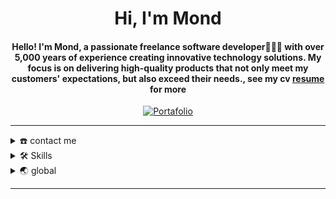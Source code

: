 <div align="center">
<h1 align="center">Hi, I'm Mond</h1>
<h4 align="center">Hello! I'm Mond, a passionate freelance software developer🧑🏻‍💻 with over 5,000 years of experience creating innovative technology solutions. My focus is on delivering high-quality products that not only meet my customers' expectations, but also exceed their needs., see my cv <a href="https://www.canva.com/design/DAF5RvTFAvU/KN9VhbUxEb1ZQImhAeoR9g/edit?utm_content=DAF5RvTFAvU&utm_campaign=designshare&utm_medium=link2&utm_source=sharebutton" target="_blank">resume</a> for more</h4>
</div>

<div align="center">
  <a href="https://github.com/LudwinGPicheP">
  <img src="https://unsplash.com/es/fotos/una-persona-esta-escribiendo-en-una-computadora-portatil-en-un-escritorio-Mx-u0nHMxjs"
       alt="Portafolio" /></a>
</div>

-----
<details>
  <summary>☎️ contact me</summary>
<div>
  <samp>
    <h2 align="center">you can reach me by:</h2>
    <p align="center">
      <br/>
      <a href="https://www.linkedin.com/in/lgpichep/" target="blank"><img align="center"
         src="https://img.shields.io/badge/linkedin-%231DA1F2.svg?style=for-the-badge&logo=linkedin&logoColor=white"
         alt="lgpichep" height="30"/></a>
      <a href="mailto:lpichep@proton.me" target="blank"><img align="center"
         src="https://img.shields.io/badge/email-EA4335.svg?style=for-the-badge&logo=gmail&logoColor=white"
         alt="lpichep" height="30"/></a>
    </p>
  </samp>
</div>
</details>

<details>
  <summary>🛠️ Skills</summary>
<div>
<samp>
<h2 align="center">About me skills</h2>
  <h3>Language</h3>
  <p align="center">
  <img alt="java Badge" src="https://img.shields.io/badge/Java-openjdk?style=plastic&logo=openjdk&logoColor=white&color=red">
  <img alt="html Badge" src="https://img.shields.io/badge/html5-5?style=plastic&logo=html5&logoColor=white&color=orange">
  <img alt="CSS Badge" src="https://img.shields.io/badge/Vcss-CSS?style=plastic&logo=CSS3&logoColor=white&color=blue">
  <img alt="JS Badge" src="https://img.shields.io/badge/javascript-language?style=plastic&logo=JavaScript&logoColor=white&color=yellow">
  <img alt="python Badge" src="https://img.shields.io/badge/Python-python?style=plastic&logo=python&logoColor=white&color=%23FFD700">
  </p>
  <h3>Frameworks</h3>
 <p align="center">
 <img alt="Spring Badge" src="https://img.shields.io/badge/Spring-Framework?style=plastic&logo=Spring&logoColor=white">
 <img alt="Astro Badge" src="https://img.shields.io/badge/Astro-astro?style=plastic&logo=astro&logoColor=white&color=purple">
 <img alt="Vue Badge" src="https://img.shields.io/badge/Vue.js-Framework?style=plastic&logo=Vue.js&logoColor=white">
 <img alt="Python Badge" src="https://img.shields.io/badge/Python-python?style=plastic&logo=python&logoColor=white&color=%23FFD700">
  </p>
 <h3>Data Bases</h3>
 <p align="center">
 <img alt="mongodb Badge" src="https://img.shields.io/badge/MongoDB-mongodb?style=plastic&logo=mongodb&logoColor=white&color=green">
 <img alt="mysql Badge" src="https://img.shields.io/badge/MySQL-mysql?style=plastic&logo=mysql&logoColor=white&color=%23b2d9ff">
</p>
<h3>Tools</h3>
<p align="center">
  <img alt="figma Badge" src="https://img.shields.io/badge/Figma-figma?style=plastic&logo=figma&logoColor=white&color=violet">
  <img alt="docker Badge" src="https://img.shields.io/badge/Docker-docker?style=plastic&logo=docker&logoColor=white&color=blue">

</p>
 </samp>
</div>
</details>
  
<details>
  <summary>🌏 global</summary>
  <br/>
<details open>
  <summary>😒 random stuff</summary>
<div>
<samp>
<h2 align="center"> just an ascii art of Lain </h2>
</samp>
</div>

```js
/*
@@@@@@@@@@@@@@@@@@@@@@@@@@@@@@@@@@@@@%+:::---------------------------::::::::=%@@@@@@@@@@@@@@@@@@@@@
@@@@@@@@@@@@@@@@@@@@@@@@@@@@@@@@@@%=:-:------------------------------------:::::=@@@@@@@@@@@@@@@@@@@
@@@@@@@@@@@@@@@@@@@@@@@@@@@@@@@@#::--------------------------::---------------::::=@@@@@@@@@@@@@@@@@
@@@@@@@@@@@@@@@@@@@@@@@@@@@@@@#::--------------------------------------------------:+@@@@@@@@@@@@@@@
@@@@@@@@@@@@@@@@@@@@@@@@@@@@%-:--------------------------------------:--------------::*@@@@@@@@@@@@@
@@@@@@@@@@@@@@@@@@@@@@@@@@@=:------------------------------:::---::::::--------------::-%@@@@@@@@@@@
@@@@@@@@@@@@@@@@@@@@@@@@@%-::-----------------::::::------------------------------------:*@@@@@@@@@@
@@@@@@@@@@@@@@@@@@@@@@@@+:---------------------:--:::-----------------------::----------::=@@@@@@@@@
@@@@@@@@@@@@@@@@@@@@@@@=:-:--------------------------------------------------------------::=@@@@@@@@
@@@@@@@@@@@@@@@@@@@@@@=:---------------------------------------------:----------::--------::=@@@@@@@
@@@@@@@@@@@@@@@@@@@@@+------------------------------------------------------------------:--::*@@@@@@
@@@@@@@@@@@@@@@@@@@@+:---------------------------------:----------------:::------------:::--::%@@@@@
@@@@@@@@@@@@@@@@@@@#:--------------------------------------:---------------::---------------::+@@@@@
@@@@@@@@@@@@@@@@@@@=------------------------::---:::---------------:::----------------------::-%@@@@
@@@@@@@@@@@@@@@@@@#::-----------------------::::-:::----------------------------------------:::*@@@@
@@@@@@@@@@@@@@@@@@-------------------------::::::::::----------------------------------------:-=@@@@
@@@@@@@@@@@@@@@@@#::----------------------:--+++*#+::--:----------------------------------------@@@@
@@@@@@@@@@@@@@@@@-::---------------::-----::=#@@%@#=::::-:--:::--------------------------------:%@@@
@@@@@@@@@@@@@@@@#::-----------:----::----:::+@@@@@@+::-:----::---------------------------------:*@@@
@@@@@@@@@@@@@@@@-:-----------------::---:+-:*@@@@@@#::=-::-:::::----------::-----------------:::*@@@
@@@@@@@@@@@@@@@%::----------------:-:----#=-#@@@@@@@-:==:---:-::::---:----::-------------------:*@@@
@@@@@@@@@@@@@@@#::-----------------+:---*@+-%@@@@@@@-:+*:::::=-:::::------::---::--------------:*@@@
@@@@@@@@@@@@@@@+:--------------:::=*---=@@%-@@@@@@@@+:%@+::::*+:::::-:---:::::::::------------::*@@@
@@@@@@@@@@@@@@@=:------------:-::-*@--:%@@@+@@@@@@@@*+@@@:::-%*-:--:::::::--:-:::----::::---::-:#@@@
@@@@@@@@@@@@@@@=:------------:::-=#@+:*@@@@@@@@@@@@@*@@@@+:=+@#-**=-::-:::-=:::::---------::::::#@@@
@@@@@@@@@@@@@@@=:-::----------=::-:==:%@@@@@@@@@@@@@@@@@@@#%@@@@@@%#+-:::-=+::=::::::-----::::::%@@@
@@@@@@@@@@@@@@@+:-::---------=+=-@@%#=-:-=*%@@@@@@@@@@@@@@@@@*=::=*#%@@@@@@%:-*=:-::----:::::::-@@@@
@@@@@@@@@@@@@@@#::::-------::+***%@%%%@@%#+++++#@@@@@@@@@@@**%@@@@@@@@@@@@@@=@%+::------::.::::-@@@@
@@@@@@@@@@@@@@@%::*:-------::+*+-.:-=:::.:-+#%%%@@@@@@@@@@@@@@%%@@@@@@@@@@@@@@@#::-------:.::::-@@@@
@@@@@@@@@@@@@@@@:*%--::----:-+*##%@@=-:::-:-%*@@@@@@@@@@@@@@@@@#+-::...::.:=%@@%---------::::%-=@@@@
@@@@@@@@@@@@@@@@-@@--::-:--:-+#%#@%@=-:::-:#@@@@@@@@@@@@@@@@@@@@%:-::---@@@=..=#:--------:::#@=+@@@@
@@@@@@@@@@@@@@@@#@@+:-.::::::*#@@##+@%+==+@@@@@@@@@@@@@@@@@@@@@@*:::::-=@@@@#*#*-=:-:--*%-.=@@**@@@@
@@@@@@@@@@@@@@@@@@@%::+::::--+#@@@@%#***##%@@@@@@@@@@@@@@@@@@@@@@#-:--#@@@#%#@%*::++-%%-::-@@@%%@@@@
@@@@@@@@@@@@@@@@@@@@=:%-:::=+=#@@@@@@@@@@@@@@@@@@@@@@@@@@@@@@@@@@%%####+--+%@@#+:-=%%-::::#@@@@@@@@@
@@@@@@@@@@@@@@@@@@@@%-@@-:::*=*@@@@@@@@@@@@@@@@@@@@@@@@@@@@@@@@@@@@@@@@@@@@@@@#=:++--**-:=@@@@@@@@@@
@@@@@@@@@@@@@@@@@@@@@%@@%-:.-==@@@@@@@@@@@@@@@@@@@@@@@@@@@@@@@@@@@@@@@@@@@@@@%*::::----%-*@@@@@@@@@@
@@@@@@@@@@@@@@@@@@@@@@@@@+=-..:#@@@@@@@@@@@@@@@@@@%@@@@@@@@@@@@@@@@@@@@@@@@@@#-::------::%@@@@@@@@@@
@@@@@@@@@@@@@@@@@@@@@@@@@#@@:..=@@@@@@@@@@@@@@@@@@*#@@@@@@@@@@@@@@@@@@@@@@@@#+=-:------:+@@@@@@@@@@@
@@@@@@@@@@@@@@@@@@@@@@@@@@@@#.:.=@@@@@@@@@@@@@@@@@@@@@@@@@@@@@@@@@@@@@@@@@@#+-+::----:-:%@@@@@@@@@@@
@@@@@@@@@@@@@@@@@@@@@@@@@@@@@:...=@@@@@@@@@@@@@@@@@@@@@@@@@@@@@@@@@@@@@@@@%+....:-------@@@@@@@@@@@@
@@@@@@@@@@@@@@@@@@@@@@@@@@@@@=..:.:*@@@@@@@@@@@@@@@@@@@@@@@@@@@@@@@@@@@@@#=..::.:-----:*@@@@@@@@@@@@
@@@@@@@@@@@@@@@@@@@@@@@@@@@@@%::.....#@@@@@@@@@@@@%*+%@@@@@@@@@@@@@@@@@@*:.....:-----::@@@@@@@@@@@@@
@@@@@@@@@@@@@@@@@@@@@@@@@@@@@@+:#:....:*@@@@@@@@@@@@@@@@@@@@@@@@@@@@@@*-...:::::----:-=@@@@@@@@@@@@@
@@@@@@@@@@@@@@@@@@@@@@@@@@@@@@@=@%:..:..:+@@@@@@@@@@@@@@@@@@@@@@@@@@+-##::+=@:::--::-:#@@@@@@@@@@@@@
@@@@@@@@@@@@@@@@@@@@@@@@@@@@@@@@@@%+@*::-.=+%@@@@@@@@@@@@@@@@@@@@*--#@@*:@@@%:*:-::-:-@@@@@@@@@@@@@@
@@@@@@@@@@@@@@@@@@@@@@@@@@@@@@@@@@@@@@@@@%-+*=#@@@@@@@@@@@@@@@%==+=%@@@*@@@@@@+:----:*@@@@@@@@@@@@@@
@@@@@@@@@@@@@@@@@@@@@@@@@@@@@@@@@@@@@@@@@@=*****+#@@@@@@@@@*=+++++%@@@@@@@@@@@=-----:%@@@@@@@@@@@@@@
@@@@@@@@@@@@@@@@@@@@@@@@@@@@@@@@@@@@@@@@@@=##*##***+=+*+==+++++++*@@@@@@@@@@@@----::+@@@@@@@@@@@@@@@
@@@@@@@@@@@@@@@@@@@@@@@@@@@@@@@@@@@@@@@@@+#@@######**+++++++++++=@@@@@@@@@@@@%:-::::%@@@@@@@@@@@@@@@
@@@@@@@@@@@@@@@@@@@@@@@@@%##+++*#%@@@@@@*%@@@@#####***++++++++++#@@@@@@@@@@@@*:---:=@@@@@@@@@@@@@@@@
@@@@@@@@@@@@@@@@@@@%#*%@@@@@@+=======+*@@@@@@@@%####***+++++++++%@@@@@@@@@@@@=:--::#@@@@@@@@@@@@@@@@
@@@@@@@@@@@@%%#**%@@@@#%@@@@@@%=#%@@@@@@@@@@@@@@%####***+++++++=%@@@@@@@@@@@@:--:::@@@@@@@@@@@@@@@@@
@@@@@%**#%@@@@@@@@@@@@@@#%@@@@@@*+#@@@@@@@@@@@@@@####***++++++++=*#*#%@@@@@@*:---:*@@@@@@@@@@@@@@@@@
@@@@@@@@@@@@@@@@@@@@@@@@@@@@@@@@*----------------------------------:=#@@@@@@@%%%%%@@@@@@@@@@@@@@@@@@
*/
```
</details>
<br/>
</details> 

-----
